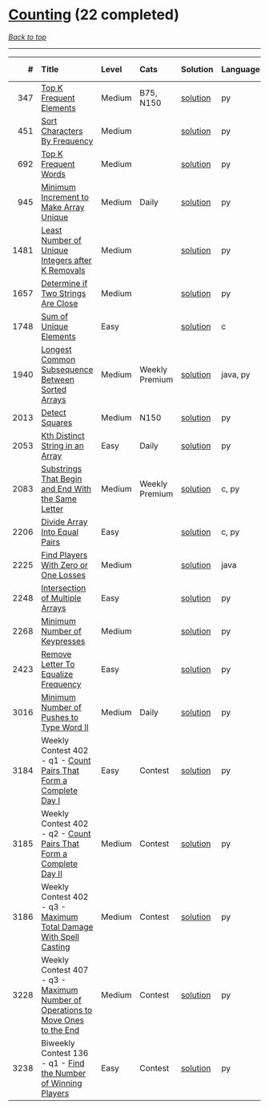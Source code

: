 # [Counting](<https://leetcode.com/tag/Counting/>) (22 completed)

*[Back to top](<../../README.md>)*

------

|    # | Title                                                                                                                                                                  | Level   | Cats           | Solution                                                                        | Languages   | Date Complete   |
|-----:|:-----------------------------------------------------------------------------------------------------------------------------------------------------------------------|:--------|:---------------|:--------------------------------------------------------------------------------|:------------|:----------------|
|  347 | [Top K Frequent Elements](<https://leetcode.com/problems/top-k-frequent-elements>)                                                                                     | Medium  | B75, N150      | [solution](<../_347. Top K Frequent Elements.md>)                               | py          | Jun 13, 2024    |
|  451 | [Sort Characters By Frequency](<https://leetcode.com/problems/sort-characters-by-frequency>)                                                                           | Medium  |                | [solution](<../_451. Sort Characters By Frequency.md>)                          | py          | Jun 18, 2024    |
|  692 | [Top K Frequent Words](<https://leetcode.com/problems/top-k-frequent-words>)                                                                                           | Medium  |                | [solution](<../_692. Top K Frequent Words.md>)                                  | py          | Jun 09, 2024    |
|  945 | [Minimum Increment to Make Array Unique](<https://leetcode.com/problems/minimum-increment-to-make-array-unique>)                                                       | Medium  | Daily          | [solution](<../_945. Minimum Increment to Make Array Unique.md>)                | py          | Jun 14, 2024    |
| 1481 | [Least Number of Unique Integers after K Removals](<https://leetcode.com/problems/least-number-of-unique-integers-after-k-removals>)                                   | Medium  |                | [solution](<../_1481. Least Number of Unique Integers after K Removals.md>)     | py          | Jun 15, 2024    |
| 1657 | [Determine if Two Strings Are Close](<https://leetcode.com/problems/determine-if-two-strings-are-close>)                                                               | Medium  |                | [solution](<../_1657. Determine if Two Strings Are Close.md>)                   | py          | Jul 13, 2024    |
| 1748 | [Sum of Unique Elements](<https://leetcode.com/problems/sum-of-unique-elements>)                                                                                       | Easy    |                | [solution](<../_1748. Sum of Unique Elements.md>)                               | c           | Jun 06, 2024    |
| 1940 | [Longest Common Subsequence Between Sorted Arrays](<https://leetcode.com/problems/longest-common-subsequence-between-sorted-arrays>)                                   | Medium  | Weekly Premium | [solution](<../_1940. Longest Common Subsequence Between Sorted Arrays.md>)     | java, py    | Jun 01, 2024    |
| 2013 | [Detect Squares](<https://leetcode.com/problems/detect-squares>)                                                                                                       | Medium  | N150           | [solution](<../_2013. Detect Squares.md>)                                       | py          | Jun 28, 2024    |
| 2053 | [Kth Distinct String in an Array](<https://leetcode.com/problems/kth-distinct-string-in-an-array>)                                                                     | Easy    | Daily          | [solution](<../_2053. Kth Distinct String in an Array.md>)                      | py          | Aug 05, 2024    |
| 2083 | [Substrings That Begin and End With the Same Letter](<https://leetcode.com/problems/substrings-that-begin-and-end-with-the-same-letter>)                               | Medium  | Weekly Premium | [solution](<../_2083. Substrings That Begin and End With the Same Letter.md>)   | c, py       | Jun 10, 2024    |
| 2206 | [Divide Array Into Equal Pairs](<https://leetcode.com/problems/divide-array-into-equal-pairs>)                                                                         | Easy    |                | [solution](<../_2206. Divide Array Into Equal Pairs.md>)                        | c, py       | Jun 08, 2024    |
| 2225 | [Find Players With Zero or One Losses](<https://leetcode.com/problems/find-players-with-zero-or-one-losses>)                                                           | Medium  |                | [solution](<../_2225. Find Players With Zero or One Losses.md>)                 | java        | Jun 24, 2024    |
| 2248 | [Intersection of Multiple Arrays](<https://leetcode.com/problems/intersection-of-multiple-arrays>)                                                                     | Easy    |                | [solution](<../_2248. Intersection of Multiple Arrays.md>)                      | py          | May 31, 2024    |
| 2268 | [Minimum Number of Keypresses](<https://leetcode.com/problems/minimum-number-of-keypresses>)                                                                           | Medium  |                | [solution](<../_2268. Minimum Number of Keypresses.md>)                         | py          | Jul 05, 2024    |
| 2423 | [Remove Letter To Equalize Frequency](<https://leetcode.com/problems/remove-letter-to-equalize-frequency>)                                                             | Easy    |                | [solution](<../_2423. Remove Letter To Equalize Frequency.md>)                  | py          | Jun 17, 2024    |
| 3016 | [Minimum Number of Pushes to Type Word II](<https://leetcode.com/problems/minimum-number-of-pushes-to-type-word-ii>)                                                   | Medium  | Daily          | [solution](<../_3016. Minimum Number of Pushes to Type Word II.md>)             | py          | Aug 06, 2024    |
| 3184 | Weekly Contest 402 - q1 - [Count Pairs That Form a Complete Day I](<https://leetcode.com/problems/count-pairs-that-form-a-complete-day-i>)                             | Easy    | Contest        | [solution](<../_3184. Count Pairs That Form a Complete Day I.md>)               | py          | Jul 07, 2024    |
| 3185 | Weekly Contest 402 - q2 - [Count Pairs That Form a Complete Day II](<https://leetcode.com/problems/count-pairs-that-form-a-complete-day-ii>)                           | Medium  | Contest        | [solution](<../_3185. Count Pairs That Form a Complete Day II.md>)              | py          | Jul 07, 2024    |
| 3186 | Weekly Contest 402 - q3 - [Maximum Total Damage With Spell Casting](<https://leetcode.com/problems/maximum-total-damage-with-spell-casting>)                           | Medium  | Contest        | [solution](<../_3186. Maximum Total Damage With Spell Casting.md>)              | py          | Jul 07, 2024    |
| 3228 | Weekly Contest 407 - q3 - [Maximum Number of Operations to Move Ones to the End](<https://leetcode.com/problems/maximum-number-of-operations-to-move-ones-to-the-end>) | Medium  | Contest        | [solution](<../_3228. Maximum Number of Operations to Move Ones to the End.md>) | py          | Jul 21, 2024    |
| 3238 | Biweekly Contest 136 - q1 - [Find the Number of Winning Players](<https://leetcode.com/problems/find-the-number-of-winning-players>)                                   | Easy    | Contest        | [solution](<../_3238. Find the Number of Winning Players.md>)                   | py          | Aug 03, 2024    |